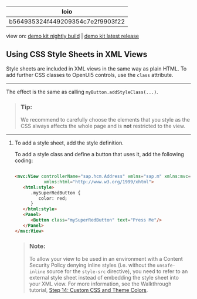 <!-- loiob564935324f449209354c7e2f9903f22 -->

| loio |
| -----|
| b564935324f449209354c7e2f9903f22 |

<div id="loio">

view on: [demo kit nightly build](https://openui5nightly.hana.ondemand.com/#/topic/b564935324f449209354c7e2f9903f22) | [demo kit latest release](https://openui5.hana.ondemand.com/#/topic/b564935324f449209354c7e2f9903f22)</div>

## Using CSS Style Sheets in XML Views

Style sheets are included in XML views in the same way as plain HTML. To add further CSS classes to OpenUI5 controls, use the `class` attribute.

***

The effect is the same as calling `myButton.addStyleClass(...)`.

> ### Tip:  
> We recommend to carefully choose the elements that you style as the CSS always affects the whole page and is **not** restricted to the view.

***

1.  To add a style sheet, add the style definition.

    To add a style class and define a button that uses it, add the following coding:

    ``` html
    
    <mvc:View controllerName="sap.hcm.Address" xmlns="sap.m" xmlns:mvc="sap.ui.core.mvc"
               xmlns:html="http://www.w3.org/1999/xhtml">
       <html:style>
          .mySuperRedButton {
             color: red;
          }
       </html:style>
       <Panel>
          <Button class="mySuperRedButton" text="Press Me"/>
       </Panel>
    </mvc:View>
    ```

    > ### Note:  
    > To allow your view to be used in an environment with a Content Security Policy denying inline styles \(i.e. without the `unsafe-inline` source for the `style-src` directive\), you need to refer to an external style sheet instead of embedding the style sheet into your XML view. For more information, see the Walkthrough tutorial, [Step 14: Custom CSS and Theme Colors](Step_14_Custom_CSS_and_Theme_Colors_723f4b2.md).


